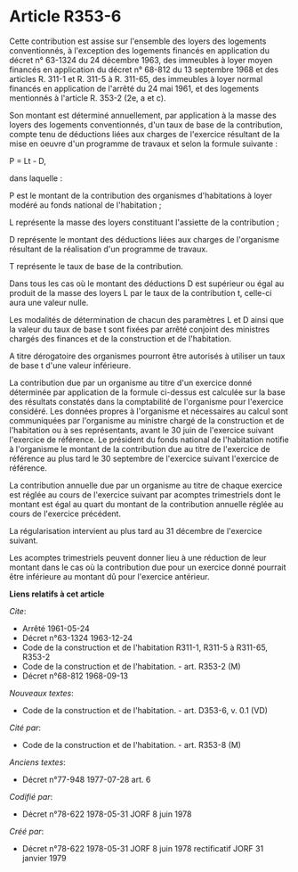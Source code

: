 # Article R353-6

Cette contribution est assise sur l'ensemble des loyers des logements conventionnés, à l'exception des logements financés en
application du décret n° 63-1324 du 24 décembre 1963, des immeubles à loyer moyen financés en application du décret n° 68-812
du 13 septembre 1968 et des articles R. 311-1 et R. 311-5 à R. 311-65, des immeubles à loyer normal financés en application
de l'arrêté du 24 mai 1961, et des logements mentionnés à l'article R. 353-2 (2e, a et c).

Son montant est déterminé annuellement, par application à la masse des loyers des logements conventionnés, d'un taux de base
de la contribution, compte tenu de déductions liées aux charges de l'exercice résultant de la mise en oeuvre d'un programme
de travaux et selon la formule suivante :

P = Lt - D,

dans laquelle :

P est le montant de la contribution des organismes d'habitations à loyer modéré au fonds national de l'habitation ;

L représente la masse des loyers constituant l'assiette de la contribution ;

D représente le montant des déductions liées aux charges de l'organisme résultant de la réalisation d'un programme de
travaux.

T représente le taux de base de la contribution.

Dans tous les cas où le montant des déductions D est supérieur ou égal au produit de la masse des loyers L par le taux de la
contribution t, celle-ci aura une valeur nulle.

Les modalités de détermination de chacun des paramètres L et D ainsi que la valeur du taux de base t sont fixées par arrêté
conjoint des ministres chargés des finances et de la construction et de l'habitation.

A titre dérogatoire des organismes pourront être autorisés à utiliser un taux de base t d'une valeur inférieure.

La contribution due par un organisme au titre d'un exercice donné déterminée par application de la formule ci-dessus est
calculée sur la base des résultats constatés dans la comptabilité de l'organisme pour l'exercice considéré. Les données
propres à l'organisme et nécessaires au calcul sont communiquées par l'organisme au ministre chargé de la construction et de
l'habitation ou à ses représentants, avant le 30 juin de l'exercice suivant l'exercice de référence. Le président du fonds
national de l'habitation notifie à l'organisme le montant de la contribution due au titre de l'exercice de référence au plus
tard le 30 septembre de l'exercice suivant l'exercice de référence.

La contribution annuelle due par un organisme au titre de chaque exercice est réglée au cours de l'exercice suivant par
acomptes trimestriels dont le montant est égal au quart du montant de la contribution annuelle réglée au cours de l'exercice
précédent.

La régularisation intervient au plus tard au 31 décembre de l'exercice suivant.

Les acomptes trimestriels peuvent donner lieu à une réduction de leur montant dans le cas où la contribution due pour un
exercice donné pourrait être inférieure au montant dû pour l'exercice antérieur.

**Liens relatifs à cet article**

_Cite_:

  - Arrêté 1961-05-24
  - Décret n°63-1324 1963-12-24
  - Code de la construction et de l'habitation R311-1, R311-5 à R311-65, R353-2
  - Code de la construction et de l'habitation. - art. R353-2 (M)
  - Décret n°68-812 1968-09-13

_Nouveaux textes_:

  - Code de la construction et de l'habitation. - art. D353-6, v. 0.1 (VD)

_Cité par_:

  - Code de la construction et de l'habitation. - art. R353-8 (M)

_Anciens textes_:

  - Décret n°77-948 1977-07-28 art. 6

_Codifié par_:

  - Décret n°78-622 1978-05-31 JORF 8 juin 1978

_Créé par_:

  - Décret n°78-622 1978-05-31 JORF 8 juin 1978 rectificatif JORF 31 janvier 1979
